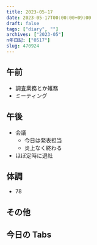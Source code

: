 ```yaml
---
title: 2023-05-17
date: 2023-05-17T00:00:00+09:00
draft: false
tags: ["diary", ""]
archives: ["2023-05"]
n年日記: ["0517"]
slug: 470924
---
```


## 午前

- 調査業務とか雑務
- ミーティング

## 午後

- 会議
  - 今日は発表担当
  - 炎上なく終わる
- ほぼ定時に退社

## 体調

- 78

## その他

## 今日の Tabs
